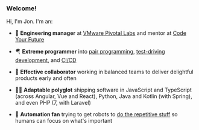 ### Welcome!

Hi, I'm Jon. I'm an:

- 🏢 **Engineering manager** at [VMware Pivotal Labs][1] and mentor at [Code Your Future][2]
- 🪂 **Extreme programmer** into [pair programming][4], [test-driving development][5], and [CI/CD][6]
- 👯 **Effective collaborator** working in balanced teams to deliver delightful products early and often
- 👨‍💻 **Adaptable polyglot** shipping software in JavaScript and TypeScript (across Angular, Vue and React), Python, Java and Kotlin (with Spring), and even PHP (7, with Laravel)
- 🤖 **Automation fan** trying to get robots to [do the repetitive stuff][3] so humans can focus on what's important

  [1]: https://tanzu.vmware.com/labs
  [2]: https://codeyourfuture.io/
  [3]: https://blog.jonrshar.pe/2019/Feb/10/automation-for-the-people.html
  [4]: https://blog.jonrshar.pe/tag/pairing.html
  [5]: https://blog.jonrshar.pe/tag/tdd.html
  [6]: https://blog.jonrshar.pe/tag/ci.html

<!--
**textbook/textbook** is a ✨ _special_ ✨ repository because its `README.md` (this file) appears on your GitHub profile.

Here are some ideas to get you started:

- 🔭 I’m currently working on ...
- 🌱 I’m currently learning ...
- 👯 I’m looking to collaborate on ...
- 🤔 I’m looking for help with ...
- 💬 Ask me about ...
- 📫 How to reach me: ...
- 😄 Pronouns: ...
- ⚡ Fun fact: ...
-->
